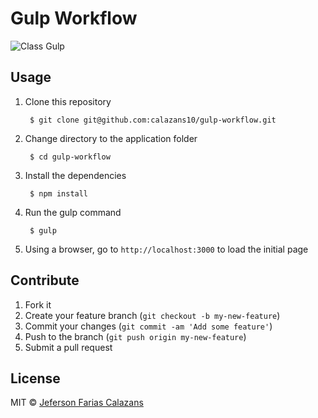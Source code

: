 # Gulp Workflow

![Class Gulp](https://raw.github.com/calazans10/gulp-workflow/master/src/img/logo.png)

## Usage

1. Clone this repository

        $ git clone git@github.com:calazans10/gulp-workflow.git

2. Change directory to the application folder

        $ cd gulp-workflow

3. Install the dependencies

        $ npm install

4. Run the gulp command

        $ gulp

5. Using a browser, go to `http://localhost:3000` to load the initial page

## Contribute

1. Fork it
2. Create your feature branch (`git checkout -b my-new-feature`)
3. Commit your changes (`git commit -am 'Add some feature'`)
4. Push to the branch (`git push origin my-new-feature`)
5. Submit a pull request

## License

MIT © [Jeferson Farias Calazans](http://calazans10.com)
